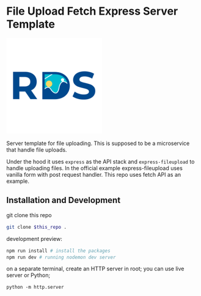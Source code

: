 # File Upload Fetch Express Server Template

<img src='./logo_rds.png' width='250px'>

Server template for file uploading. This is supposed to be a microservice that handle file uploads.

Under the hood it uses ```express``` as the API stack and ```express-fileupload``` to handle uploading files. In the official example express-fileupload uses vanilla form with post request handler. This repo uses fetch API as an example.

## Installation and Development

git clone this repo

```bash
git clone $this_repo .
```

development preview:

```bash
npm run install # install the packages
npm run dev # running nodemon dev server
```

on a separate terminal, create an HTTP server in root; you can use live server or Python;

```
python -m http.server
```